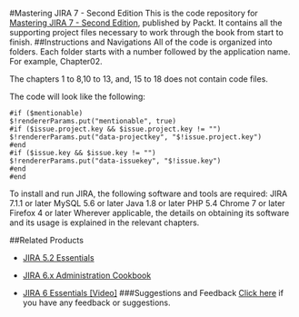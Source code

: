 #Mastering JIRA 7 - Second Edition
This is the code repository for [Mastering JIRA 7 - Second Edition](https://www.packtpub.com/application-development/mastering-jira-7-second-edition?utm_source=github&utm_medium=repository&utm_campaign=9781786466860), published by Packt. It contains all the supporting project files necessary to work through the book from start to finish.
##Instructions and Navigations
All of the code is organized into folders. Each folder starts with a number followed by the application name. For example, Chapter02.

The chapters 1 to 8,10 to 13, and, 15 to 18 does not contain code files. 

The code will look like the following:
```
#if ($mentionable)
$!rendererParams.put("mentionable", true)
#if ($issue.project.key && $issue.project.key != "")
$!rendererParams.put("data-projectkey", "$!issue.project.key")
#end
#if ($issue.key && $issue.key != "")
$!rendererParams.put("data-issuekey", "$!issue.key")
#end
#end
```

To install and run JIRA, the following software and tools are required:
JIRA 7.1.1 or later
MySQL 5.6 or later
Java 1.8 or later
PHP 5.4
Chrome 7 or later
Firefox 4 or later
Wherever applicable, the details on obtaining its software and its usage is explained in
the relevant chapters.

##Related Products
* [JIRA 5.2 Essentials](https://www.packtpub.com/application-development/jira-52-essentials?utm_source=github&utm_medium=repository&utm_campaign=9781782179993)

* [JIRA 6.x Administration Cookbook](https://www.packtpub.com/application-development/jira-6x-administration-cookbook?utm_source=github&utm_medium=repository&utm_campaign=9781782176862)

* [JIRA 6 Essentials [Video]](https://www.packtpub.com/application-development/jira-6-essentials-video?utm_source=github&utm_medium=repository&utm_campaign=9781849689243)
###Suggestions and Feedback
[Click here](https://docs.google.com/forms/d/e/1FAIpQLSe5qwunkGf6PUvzPirPDtuy1Du5Rlzew23UBp2S-P3wB-GcwQ/viewform) if you have any feedback or suggestions.
